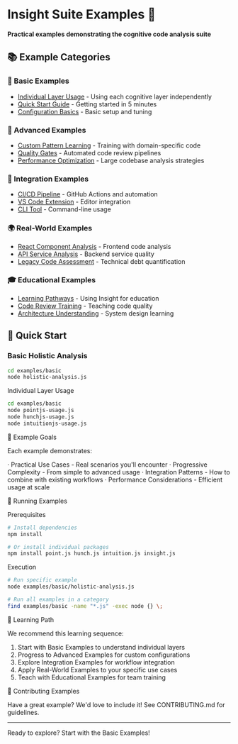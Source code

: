 # Insight Suite Examples 🚀

**Practical examples demonstrating the cognitive code analysis suite**

## 📚 Example Categories

### 🎯 Basic Examples
- [Individual Layer Usage](./basic/individual-layers.md) - Using each cognitive layer independently
- [Quick Start Guide](./basic/quick-start.md) - Getting started in 5 minutes
- [Configuration Basics](./basic/configuration.md) - Basic setup and tuning

### 🔧 Advanced Examples  
- [Custom Pattern Learning](./advanced/custom-patterns.md) - Training with domain-specific code
- [Quality Gates](./advanced/quality-gates.md) - Automated code review pipelines
- [Performance Optimization](./advanced/performance.md) - Large codebase analysis strategies

### 🔗 Integration Examples
- [CI/CD Pipeline](./integration/ci-cd.md) - GitHub Actions and automation
- [VS Code Extension](./integration/vscode-extension.md) - Editor integration
- [CLI Tool](./integration/cli-tool.md) - Command-line usage

### 🌍 Real-World Examples
- [React Component Analysis](./real-world/react-components.md) - Frontend code analysis
- [API Service Analysis](./real-world/api-services.md) - Backend service quality
- [Legacy Code Assessment](./real-world/legacy-code.md) - Technical debt quantification

### 🎓 Educational Examples
- [Learning Pathways](./educational/learning-pathways.md) - Using Insight for education
- [Code Review Training](./educational/code-review-training.md) - Teaching code quality
- [Architecture Understanding](./educational/architecture.md) - System design learning

## 🚀 Quick Start

### Basic Holistic Analysis
```bash
cd examples/basic
node holistic-analysis.js
```

Individual Layer Usage

```bash
cd examples/basic  
node pointjs-usage.js
node hunchjs-usage.js
node intuitionjs-usage.js
```

🎯 Example Goals

Each example demonstrates:

· Practical Use Cases - Real scenarios you'll encounter
· Progressive Complexity - From simple to advanced usage
· Integration Patterns - How to combine with existing workflows
· Performance Considerations - Efficient usage at scale

🔧 Running Examples

Prerequisites

```bash
# Install dependencies
npm install

# Or install individual packages
npm install point.js hunch.js intuition.js insight.js
```

Execution

```bash
# Run specific example
node examples/basic/holistic-analysis.js

# Run all examples in a category
find examples/basic -name "*.js" -exec node {} \;
```

📖 Learning Path

We recommend this learning sequence:

1. Start with Basic Examples to understand individual layers
2. Progress to Advanced Examples for custom configurations
3. Explore Integration Examples for workflow integration
4. Apply Real-World Examples to your specific use cases
5. Teach with Educational Examples for team training

🤝 Contributing Examples

Have a great example? We'd love to include it! See CONTRIBUTING.md for guidelines.

---

Ready to explore? Start with the Basic Examples!
